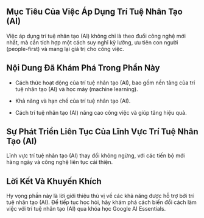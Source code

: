 ## Mục Tiêu Của Việc Áp Dụng Trí Tuệ Nhân Tạo (AI)

Việc áp dụng trí tuệ nhân tạo (AI) không chỉ là theo đuổi công nghệ mới nhất, mà cần tích hợp một cách suy nghĩ kỹ lưỡng, ưu tiên con người (people-first) và mang lại giá trị cho công việc.

## Nội Dung Đã Khám Phá Trong Phần Này

- Cách thức hoạt động của trí tuệ nhân tạo (AI), bao gồm nền tảng của trí tuệ nhân tạo (AI) và học máy (machine learning).
    
- Khả năng và hạn chế của trí tuệ nhân tạo (AI).
    
- Cách trí tuệ nhân tạo (AI) nâng cao công việc và giúp tăng hiệu quả.
    

## Sự Phát Triển Liên Tục Của Lĩnh Vực Trí Tuệ Nhân Tạo (AI)

Lĩnh vực trí tuệ nhân tạo (AI) thay đổi không ngừng, với các tiến bộ mới hàng ngày và công nghệ liên tục cải thiện.

## Lời Kết Và Khuyến Khích

Hy vọng phần này là lời giới thiệu thú vị về các khả năng được hỗ trợ bởi trí tuệ nhân tạo (AI). Để tiếp tục học hỏi, hãy khám phá cách biến đổi cách làm việc với trí tuệ nhân tạo (AI) qua khóa học Google AI Essentials.